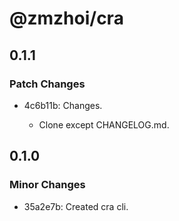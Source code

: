 # @zmzhoi/cra

## 0.1.1

### Patch Changes

- 4c6b11b: Changes.

  - Clone except CHANGELOG.md.

## 0.1.0

### Minor Changes

- 35a2e7b: Created cra cli.
